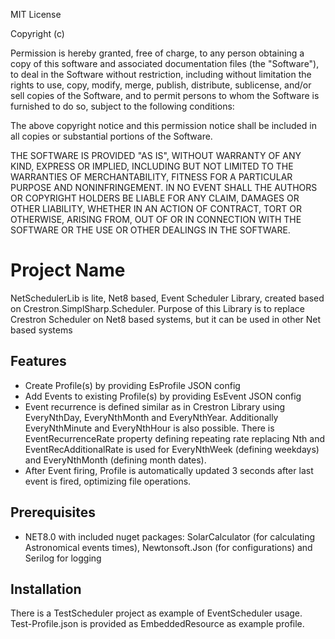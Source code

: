 ﻿MIT License

Copyright (c) <year> <your name or organization>

Permission is hereby granted, free of charge, to any person obtaining a copy
of this software and associated documentation files (the "Software"), to deal
in the Software without restriction, including without limitation the rights
to use, copy, modify, merge, publish, distribute, sublicense, and/or sell
copies of the Software, and to permit persons to whom the Software is
furnished to do so, subject to the following conditions:

The above copyright notice and this permission notice shall be included in all
copies or substantial portions of the Software.

THE SOFTWARE IS PROVIDED "AS IS", WITHOUT WARRANTY OF ANY KIND, EXPRESS OR
IMPLIED, INCLUDING BUT NOT LIMITED TO THE WARRANTIES OF MERCHANTABILITY,
FITNESS FOR A PARTICULAR PURPOSE AND NONINFRINGEMENT. IN NO EVENT SHALL THE
AUTHORS OR COPYRIGHT HOLDERS BE LIABLE FOR ANY CLAIM, DAMAGES OR OTHER
LIABILITY, WHETHER IN AN ACTION OF CONTRACT, TORT OR OTHERWISE, ARISING FROM,
OUT OF OR IN CONNECTION WITH THE SOFTWARE OR THE USE OR OTHER DEALINGS IN THE
SOFTWARE.

# Project Name
NetSchedulerLib is lite, Net8 based, Event Scheduler Library, created based on Crestron.SimplSharp.Scheduler.
Purpose of this Library is to replace Crestron Scheduler on Net8 based systems, but it can be used in other Net based systems

## Features
- Create Profile(s) by providing EsProfile JSON config
- Add Events to existing Profile(s) by providing EsEvent JSON config
- Event recurrence is defined similar as in Crestron Library using EveryNthDay, EveryNthMonth and EveryNthYear. Additionally
EveryNthMinute and EveryNthHour is also possible. There is EventRecurrenceRate property defining repeating rate replacing Nth and EventRecAdditionalRate is used for EveryNthWeek (defining weekdays) and EveryNthMonth (defining month dates).
- After Event firing, Profile is automatically updated 3 seconds after last event is fired, optimizing file operations.
## Prerequisites
- NET8.0 with included nuget packages: SolarCalculator (for calculating Astronomical events times), Newtonsoft.Json (for configurations) and Serilog for logging

## Installation
There is a TestScheduler project as example of EventScheduler usage. Test-Profile.json is provided as EmbeddedResource as example profile.